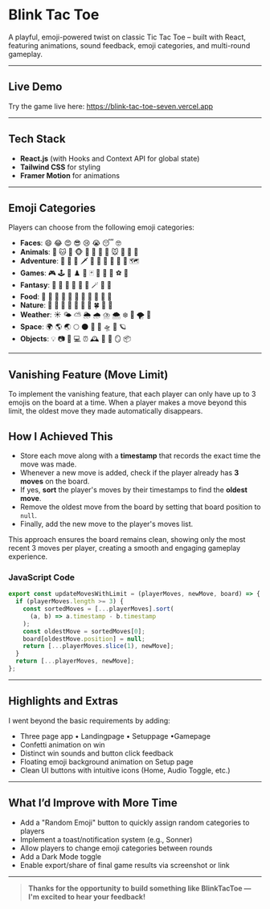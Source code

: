 # Blink Tac Toe

A playful, emoji-powered twist on classic Tic Tac Toe – built with React, featuring animations, sound feedback, emoji categories, and multi-round gameplay.

---

## Live Demo

Try the game live here: https://blink-tac-toe-seven.vercel.app

---

## Tech Stack

- **React.js** (with Hooks and Context API for global state)
- **Tailwind CSS** for styling
- **Framer Motion** for animations


---

## Emoji Categories

Players can choose from the following emoji categories:

- **Faces**: 😄 😂 😍 😎 😢 😭 😴 🤓
- **Animals**: 🐶 🐱 🦊 🐵 🦁 🐯 🐻 🐰 🐭 🐼 🐸 🐧
- **Adventure**: 🧙 🧝 🏹 🗡️ 🧛 🧟 🧞 🧜 🧚 🧗 🗺️
- **Games**: 🎮 🕹️ 🎲 ♟️ 🧩 🃏 🎯 🎳 🎰 ⚽ 🏀
- **Fantasy**: 🐉 🦄 👾 🤖 👻 🎃 🪄 🔮 🫧
- **Food**: 🍕 🍔 🍟 🌭 🥪 🌮 🌯 🥙 🍳 🥘 🍲
- **Nature**: 🌿 🌳 🌻 🌼 🌱 🌾 🌵 🍀 🍃 🍂
- **Weather**: ☀️ 🌤️ ⛅ 🌦️ 🌧️ ⛈️ 🌨️ ❄️ 💨 🌪️ 🌈
- **Space**: 🌍 🌎 🌏 🌕 🌑 🌌 🚀 🛸 🌠 🪐
- **Objects**: 💡 📷 📱 💻 ⏰ 🕰️ 🧭 🔋 🪞 📦

---

## Vanishing Feature (Move Limit)

To implement the vanishing feature, that each player can only have up to 3 emojis on the board at a time. When a player makes a move beyond this limit, the oldest move they made automatically disappears.

## How I Achieved This 

- Store each move along with a **timestamp** that records the exact time the move was made.
- Whenever a new move is added, check if the player already has **3 moves** on the board.
- If yes, **sort** the player's moves by their timestamps to find the **oldest move**.
- Remove the oldest move from the board by setting that board position to `null`.
- Finally, add the new move to the player's moves list.

This approach ensures the board remains clean, showing only the most recent 3 moves per player, creating a smooth and engaging gameplay experience.

### JavaScript Code

```js
export const updateMovesWithLimit = (playerMoves, newMove, board) => {
  if (playerMoves.length >= 3) {
    const sortedMoves = [...playerMoves].sort(
      (a, b) => a.timestamp - b.timestamp
    );
    const oldestMove = sortedMoves[0];
    board[oldestMove.position] = null;
    return [...playerMoves.slice(1), newMove];
  }
  return [...playerMoves, newMove];
};
```

---

##  Highlights and Extras

I went beyond the basic requirements by adding:

-  Three page app • Landingpage • Setuppage •Gamepage
-  Confetti animation on win  
-  Distinct win sounds and button click feedback  
-  Floating emoji background animation on Setup page  
-  Clean UI buttons with intuitive icons (Home, Audio Toggle, etc.)  


---

##  What I’d Improve with More Time

-  Add a "Random Emoji" button to quickly assign random categories to players
-  Implement a toast/notification system (e.g., Sonner)
-  Allow players to change emoji categories between rounds
-  Add a Dark Mode toggle
-  Enable export/share of final game results via screenshot or link

---

> **Thanks for the opportunity to build something like BlinkTacToe — I'm excited to hear your feedback!**

